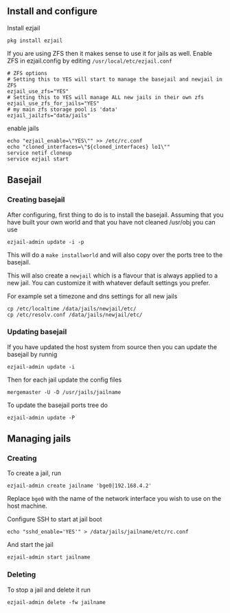 ## Install and configure
Install ezjail
```
pkg install ezjail
```

If you are using ZFS then it makes sense to use it for jails as well.
Enable ZFS in ezjail.config by editing `/usr/local/etc/ezjail.conf`

```
# ZFS options
# Setting this to YES will start to manage the basejail and newjail in ZFS
ezjail_use_zfs="YES"
# Setting this to YES will manage ALL new jails in their own zfs
ezjail_use_zfs_for_jails="YES"
# my main zfs storage pool is 'data'
ezjail_jailzfs="data/jails"

```
enable jails

```
echo "ezjail_enable=\"YES\"" >> /etc/rc.conf
echo "cloned_interfaces=\"${cloned_interfaces} lo1\""
service netif cloneup
service ezjail start
```

## Basejail
### Creating basejail
After configuring, first thing to do is to install the basejail.
Assuming that you have built your own world and that you have not cleaned /usr/obj
you can use 

```
ezjail-admin update -i -p
```
This will do a ```make installworld``` and will also copy over the ports tree to the basejail.

This will also create a ```newjail``` which is a flavour that is always applied to a new jail.
You can customize it with whatever default settings you prefer.

For example set a timezone and dns settings for all new jails

```
cp /etc/localtime /data/jails/newjail/etc/
cp /etc/resolv.conf /data/jails/newjail/etc/
```

### Updating basejail
If you have updated the host system from source then you can update the basejail by runnig
```
ezjail-admin update -i
```
Then for each jail update the config files
```
mergemaster -U -D /usr/jails/jailname
```

To update the basejail ports tree do
```
ezjail-admin update -P
```



## Managing jails

### Creating

To create a jail, run 
```
ezjail-admin create jailname 'bge0|192.168.4.2'
```
Replace ```bge0``` with the name of the network interface you wish to use on the host machine.

Configure SSH to start at jail boot

```
echo "sshd_enable='YES'" > /data/jails/jailname/etc/rc.conf
```
And start the jail
```
ezjail-admin start jailname
```

### Deleting 
To stop a jail and delete it run

```
ezjail-admin delete -fw jailname
```


